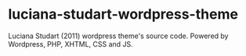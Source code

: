# luciana-studart-wordpress-theme
Luciana Studart (2011) wordpress theme's source code. Powered by Wordpress, PHP, XHTML, CSS and JS.
